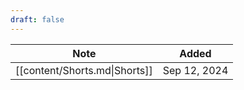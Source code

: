 ```yaml
---
draft: false
---
```

| Note                          | Added        |
| ----------------------------- | ------------ |
| [[content/Shorts.md\|Shorts]] | Sep 12, 2024 |
